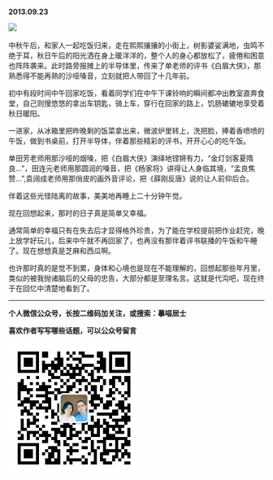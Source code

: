 **2013.09.23**

![](http://upload-images.jianshu.io/upload_images/51001-8d53c67f905c39a0.jpg?imageMogr2/auto-orient/strip%7CimageView2/2/w/1240)

中秋午后，和家人一起吃饭归来，走在熙熙攘攘的小街上，树影婆娑满地，虫鸣不绝于耳，秋日午后的阳光洒在身上暖洋洋的，整个人的身心都放松了，疲倦和困意也阵阵袭来。此时路旁报摊上的半导体里，传来了单老师的评书《白眉大侠》，那熟悉得不能再熟的沙哑嗓音，立刻就把人带回了十几年前。

初中有段时间中午回家吃饭，看着同学们在中午下课铃响的瞬间都冲出教室直奔食堂，自己则慢悠悠的拿出车钥匙，骑上车，穿行在回家的路上，饥肠辘辘地享受着秋日暖阳。

一进家，从冰箱里把昨晚剩的饭菜拿出来，微波炉里转上，洗把脸，捧着香喷喷的午饭，做到书桌前，打开半导体，伴着那些精彩的评书，开开心心的吃午饭。

单田芳老师用那沙哑的烟嗓，把《白眉大侠》演绎地铿锵有力，“金灯剑客夏隋良...”，田连元老师用那圆润的嗓音，把《杨家将》讲得让人身临其境，“孟良焦赞...”,袁阔成老师用那俏皮的画外音评论，把《薛刚反唐》说的让人前仰后合。

伴着这些光怪陆离的故事，美美地再睡上二十分钟午觉。

现在回想起来，那时的日子真是简单又幸福。

通常简单的幸福只有在失去后才显得格外珍贵，为了能在学校提前把作业赶完，晚上放学好玩儿，后来中午就不再回家了，也再没有那伴着评书联播的午饭和午睡了。现在想想真是芝麻和西瓜啊。

也许那时真的是觉不到累，身体和心境也是现在不能理解的，回想起那些年月里，类似的被我抛诸脑后的父母的忠告，大部分都是至理名言。这就是代沟吧，现在终于在回忆中清楚地看到了。

***


**个人微信公众号，长按二维码加关注，或搜索：摹喵居士**

**喜欢作者写写哪些话题，可以公众号留言**

![](https://github.com/jiluofu/jiluofu.github.com/raw/master/momiaojushi/static/qrcode.jpg)